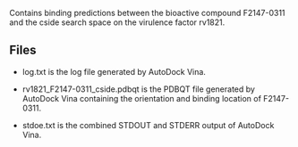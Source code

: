 Contains binding predictions between the bioactive compound F2147-0311 and the cside search space on the virulence factor rv1821.

## Files

- log.txt is the log file generated by AutoDock Vina.

- rv1821_F2147-0311_cside.pdbqt is the PDBQT file generated by AutoDock Vina containing the orientation and binding location of F2147-0311.

- stdoe.txt is the combined STDOUT and STDERR output of AutoDock Vina.

